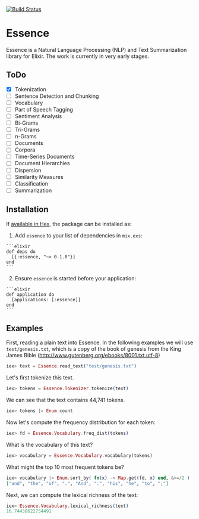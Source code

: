 [![Build Status](https://semaphoreci.com/api/v1/nicbet/essence/branches/master/badge.svg)](https://semaphoreci.com/nicbet/essence)

# Essence

Essence is a Natural Language Processing (NLP) and Text Summarization library for Elixir. The work is currently in very early stages.

## ToDo

- [x] Tokenization
- [ ] Sentence Detection and Chunking
- [ ] Vocabulary
- [ ] Part of Speech Tagging
- [ ] Sentiment Analysis
- [ ] Bi-Grams
- [ ] Tri-Grams
- [ ] n-Grams
- [ ] Documents
- [ ] Corpora
- [ ] Time-Series Documents
- [ ] Document Hierarchies
- [ ] Dispersion
- [ ] Similarity Measures
- [ ] Classification
- [ ] Summarization

## Installation

If [available in Hex](https://hex.pm/docs/publish), the package can be installed as:

  1. Add `essence` to your list of dependencies in `mix.exs`:

    ```elixir
    def deps do
      [{:essence, "~> 0.1.0"}]
    end
    ```

  2. Ensure `essence` is started before your application:

    ```elixir
    def application do
      [applications: [:essence]]
    end
    ```

## Examples

First, reading a plain text into Essence. In the following examples we will
use `test/genesis.txt`, which is a copy of the book of genesis
from the King James Bible (http://www.gutenberg.org/ebooks/8001.txt.utf-8)
  ```elixir
  iex> text = Essence.read_text("test/genesis.txt")
  ```

Let's first tokenize this text.
  ```elixir
  iex> tokens = Essence.Tokenizer.tokenize(text)
  ```

We can see that the text contains 44,741 tokens.
  ```elixir
  iex> tokens |> Enum.count
  ```

Now let's compute the frequency distribution for each token:
  ```elixir
  iex> fd = Essence.Vocabulary.freq_dist(tokens)
  ```

What is the vocabulary of this text?
  ```elixir
  iex> vocabulary = Essence.Vocabulary.vocabulary(tokens)
  ```

What might the top 10 most frequent tokens be?
  ```elixir
  iex> vocabulary |> Enum.sort_by( fn(x) -> Map.get(fd, x) end, &>=/2 ) |> Enum.slice(1, 10)
  ["and", "the", "of", ".", "And", ":", "his", "he", "to", ";"]
  ```

Next, we can compute the lexical richness of the text:
  ```elixir
  iex> Essence.Vocabulary.lexical_richness(text)
  16.74438622754491
  ```
